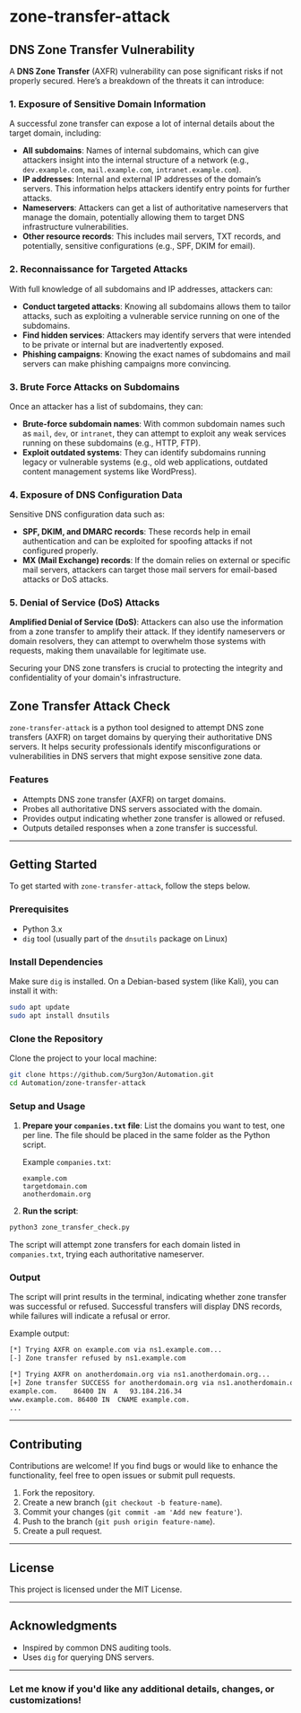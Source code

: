 # **zone-transfer-attack**

## DNS Zone Transfer Vulnerability

A **DNS Zone Transfer** (AXFR) vulnerability can pose significant risks if not properly secured. Here’s a breakdown of the threats it can introduce:

### 1. Exposure of Sensitive Domain Information
A successful zone transfer can expose a lot of internal details about the target domain, including:

- **All subdomains**: Names of internal subdomains, which can give attackers insight into the internal structure of a network (e.g., `dev.example.com`, `mail.example.com`, `intranet.example.com`).
- **IP addresses**: Internal and external IP addresses of the domain’s servers. This information helps attackers identify entry points for further attacks.
- **Nameservers**: Attackers can get a list of authoritative nameservers that manage the domain, potentially allowing them to target DNS infrastructure vulnerabilities.
- **Other resource records**: This includes mail servers, TXT records, and potentially, sensitive configurations (e.g., SPF, DKIM for email).

### 2. Reconnaissance for Targeted Attacks
With full knowledge of all subdomains and IP addresses, attackers can:

- **Conduct targeted attacks**: Knowing all subdomains allows them to tailor attacks, such as exploiting a vulnerable service running on one of the subdomains.
- **Find hidden services**: Attackers may identify servers that were intended to be private or internal but are inadvertently exposed.
- **Phishing campaigns**: Knowing the exact names of subdomains and mail servers can make phishing campaigns more convincing.

### 3. Brute Force Attacks on Subdomains
Once an attacker has a list of subdomains, they can:

- **Brute-force subdomain names**: With common subdomain names such as `mail`, `dev`, or `intranet`, they can attempt to exploit any weak services running on these subdomains (e.g., HTTP, FTP).
- **Exploit outdated systems**: They can identify subdomains running legacy or vulnerable systems (e.g., old web applications, outdated content management systems like WordPress).

### 4. Exposure of DNS Configuration Data
Sensitive DNS configuration data such as:

- **SPF, DKIM, and DMARC records**: These records help in email authentication and can be exploited for spoofing attacks if not configured properly.
- **MX (Mail Exchange) records**: If the domain relies on external or specific mail servers, attackers can target those mail servers for email-based attacks or DoS attacks.

### 5. Denial of Service (DoS) Attacks
**Amplified Denial of Service (DoS)**: Attackers can also use the information from a zone transfer to amplify their attack. If they identify nameservers or domain resolvers, they can attempt to overwhelm those systems with requests, making them unavailable for legitimate use.

Securing your DNS zone transfers is crucial to protecting the integrity and confidentiality of your domain's infrastructure.


## Zone Transfer Attack Check

`zone-transfer-attack` is a python tool designed to attempt DNS zone transfers (AXFR) on target domains by querying their authoritative DNS servers. It helps security professionals identify misconfigurations or vulnerabilities in DNS servers that might expose sensitive zone data.

### **Features**

* Attempts DNS zone transfer (AXFR) on target domains.
* Probes all authoritative DNS servers associated with the domain.
* Provides output indicating whether zone transfer is allowed or refused.
* Outputs detailed responses when a zone transfer is successful.

---

## **Getting Started**

To get started with `zone-transfer-attack`, follow the steps below.

### **Prerequisites**

* Python 3.x
* `dig` tool (usually part of the `dnsutils` package on Linux)

### **Install Dependencies**

Make sure `dig` is installed. On a Debian-based system (like Kali), you can install it with:

```bash
sudo apt update
sudo apt install dnsutils
```

### **Clone the Repository**

Clone the project to your local machine:

```bash
git clone https://github.com/5urg3on/Automation.git
cd Automation/zone-transfer-attack
```

### **Setup and Usage**

1. **Prepare your `companies.txt` file**: List the domains you want to test, one per line. The file should be placed in the same folder as the Python script.

   Example `companies.txt`:

   ```
   example.com
   targetdomain.com
   anotherdomain.org
   ```

2. **Run the script**:

```bash
python3 zone_transfer_check.py
```

The script will attempt zone transfers for each domain listed in `companies.txt`, trying each authoritative nameserver.

### **Output**

The script will print results in the terminal, indicating whether zone transfer was successful or refused. Successful transfers will display DNS records, while failures will indicate a refusal or error.

Example output:

```bash
[*] Trying AXFR on example.com via ns1.example.com...
[-] Zone transfer refused by ns1.example.com

[*] Trying AXFR on anotherdomain.org via ns1.anotherdomain.org...
[+] Zone transfer SUCCESS for anotherdomain.org via ns1.anotherdomain.org
example.com.    86400 IN  A   93.184.216.34
www.example.com. 86400 IN  CNAME example.com.
...
```

---

## **Contributing**

Contributions are welcome! If you find bugs or would like to enhance the functionality, feel free to open issues or submit pull requests.

1. Fork the repository.
2. Create a new branch (`git checkout -b feature-name`).
3. Commit your changes (`git commit -am 'Add new feature'`).
4. Push to the branch (`git push origin feature-name`).
5. Create a pull request.

---

## **License**

This project is licensed under the MIT License.

---

## **Acknowledgments**

* Inspired by common DNS auditing tools.
* Uses `dig` for querying DNS servers.

---

### Let me know if you'd like any additional details, changes, or customizations!
